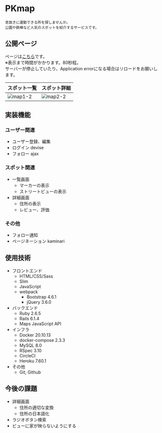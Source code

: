 # PKmap
```
息抜きに運動できる所を探しませんか。
公園や鉄棒など人気のスポットを紹介するサービスです。
```

## 公開ページ
ページは[こちら](https://pk-map.herokuapp.com/)です。<br>
※表示まで時間がかかります。80秒程。<br>
サーバーが停止していたり、Application errorになる場合はリロードをお願いします。

|スポット一覧|スポット詳細|
|---|---|
|![map1-2](https://user-images.githubusercontent.com/67915047/158372178-f114d3a2-51a9-4719-8618-ad869ae6a670.jpg)|![map2-2](https://user-images.githubusercontent.com/67915047/159012821-92dee965-7d5c-4892-b2d0-cbc16d7b5c10.jpg)|


## 実装機能

### ユーザー関連
* ユーザー登録、編集
* ログイン devise
* フォロー ajax

### スポット関連
* 一覧画面
  <!-- 複数表示: gon -->
  <!-- 吹き出し: setContent -->
  * マーカーの表示
  * ストリートビューの表示
* 詳細画面
  <!-- APIを叩く Post(M) -->
  * 住所の表示
  <!-- JavaScript, (comments/destroy)_ajax -->
  * レビュー、評価

### その他
* フォロー通知
* ページネーション kaminari

## 使用技術
* フロントエンド
  * HTML/CSS/Sass
  <!-- slimによるコード量削減 -->
  * Slim
  * JavaScript
  * webpack
    * Bootstrap 4.6.1
    <!-- ajax, ドロップダウン, flash[x], ローディング -->
    * jQuery 3.6.0
* バックエンド
  * Ruby 2.6.5
  * Rails 6.1.4
  <!-- 地図を表示 -->
  * Maps JavaScript API
  <!-- 高精度で緯度経度を算出 -->
  <!-- * Geocoding API -->
  <!-- ストリートビュー -->
  <!-- * Street View Static API -->
* インフラ
  * Docker 20.10.13
  * docker-compose 2.3.3
  <!-- * Puma -->
  * MySQL 8.0
  * RSpec 3.10
    <!-- * System spec -->
    <!-- * Request spec -->
  * CircleCI
  * Heroku 7.60.1
* その他
  <!-- * Visual Studio Code -->
  * Git, Github
  <!-- インフラ構成図 -->
  <!-- * drawio -->

## 今後の課題
* 詳細画面
  - 住所の適切な変換
  - 住所の日本語化
* ラジオボタン検索
* ビューに家が映らないようにする
